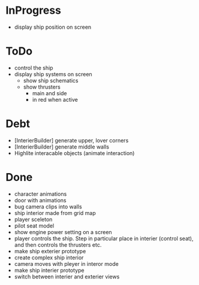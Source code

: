 # InProgress
- display ship position on screen

# ToDo
- control the ship
- display ship systems on screen
    - show ship schematics
    - show thrusters 
        - main and side
        - in red when active

# Debt
- [InterierBuilder] generate upper, lover corners
- [InterierBuilder] generate middle walls
- Highlite interacable objects (animate interaction)

# Done
- character animations
- door with animations
- bug camera clips into walls
- ship interior made from grid map
- player sceleton
- pilot seat model
- show engine power setting on a screen
- player controls the ship. Step in particular place in interier (control seat), and then controls the thrusters etc.
- make ship exterier prototype
- create complex ship interior
- camera moves with pleyer in interor mode
- make ship interier prototype
- switch between interier and exterier views